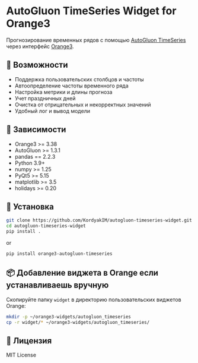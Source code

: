 # AutoGluon TimeSeries Widget for Orange3

Прогнозирование временных рядов с помощью [AutoGluon TimeSeries](https://auto.gluon.ai/stable/) через интерфейс [Orange3](https://orange.biolab.si/).

## 🧠 Возможности

- Поддержка пользовательских столбцов и частоты
- Автоопределение частоты временного ряда
- Настройка метрики и длины прогноза
- Учет праздничных дней
- Очистка от отрицательных и некорректных значений
- Удобный лог и вывод модели

## 🧪 Зависимости

- Orange3 >= 3.38
- AutoGluon >= 1.3.1
- pandas == 2.2.3
- Python 3.9+
- numpy >= 1.25
- PyQt5 >= 5.15
- matplotlib >= 3.5
- holidays >= 0.20

## 🚀 Установка

```bash
git clone https://github.com/KordyakIM/autogluon-timeseries-widget.git
cd autogluon-timeseries-widget
pip install .
```
or
```bash
pip install orange3-autogluon-timeseries
```

## 📦 Добавление виджета в Orange если устанавливаешь вручную

Скопируйте папку `widget` в директорию пользовательских виджетов Orange:
```bash
mkdir -p ~/orange3-widgets/autogluon_timeseries
cp -r widget/* ~/orange3-widgets/autogluon_timeseries/
```

## 📝 Лицензия

MIT License
